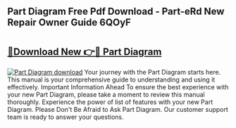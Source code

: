 ## Part Diagram Free Pdf Download - Part-eRd New Repair Owner Guide 6QOyF

# <h2><a href="http://dfkmpg.blite.top/?on=Part+Diagram">🔗Download New 👉🔴 Part Diagram</a></h2>

[![Part Diagram download](https://i.imgur.com/lujVjoI.png)](http://dfkmpg.blite.top/?on=Part+Diagram)
Your journey with the Part Diagram starts here. This manual is your comprehensive guide to understanding and using it effectively. Important Information Ahead To ensure the best experience with your new Part Diagram, please take a moment to review this manual thoroughly. Experience the power of list of features with your new Part Diagram. Please Don't Be Afraid to Ask Part Diagram. Our customer support team is ready to answer your questions.
